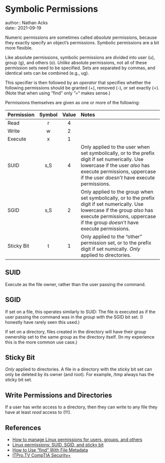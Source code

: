 # Symbolic Permissions

author:: Nathan Acks  
date:: 2021-09-19

Numeric permissions are sometimes called *absolute* permissions, because they exactly specify an object’s permissions. Symbolic permissions are a bit more flexible.

Like absolute permissions, symbolic permissions are divided into user (u), group (g), and others (o). *Unlike* absolute permissions, not all of these permission sets need to be specified. Sets are separated by commas, and identical sets can be combined (e.g., ug).

This specifier is then followed by an *operator* that specifies whether the following permissions should be granted (+), removed (-), or set exactly (=). (Note that when using “find” only ”=“ makes sense.)

Permissions themselves are given as one or more of the following:

| Permission | Symbol | Value | Notes                                                                                                                                                                                                             |
|:---------- |:------:|:-----:|:----------------------------------------------------------------------------------------------------------------------------------------------------------------------------------------------------------------- |
| Read       |    r   |   4   |                                                                                                                                                                                                                   |
| Write      |    w   |   2   |                                                                                                                                                                                                                   |
| Execute    |    x   |   1   |                                                                                                                                                                                                                   |
| SUID       |   s,S  |   4   | Only applied to the user when set symbolically, or to the prefix digit if set numerically. Use lowercase if the user *also* has execute permissions, uppercase if the user *doesn’t* have execute permissions.    |
| SGID       |   s,S  |   2   | Only applied to the group when set symbolically, or to the prefix digit if set numerically. Use lowercase if the group *also* has execute permissions, uppercase if the group *doesn’t* have execute permissions. |
| Sticky Bit |    t   |   1   | Only applied to the “other” permission set, or to the prefix digit if set numically. *Only* applied to directories.                                                                                               |

## SUID

Execute as the file owner, rather than the user passing the command.

## SGID

If set on a file, this operates similarly to SUID: The file is executed as if the user passing the command was in the *group* with the SGID bit set. (I honestly have rarely seen this used.)

If set on a directory, files created in the directory will have their group ownership set to the same group as the directory itself. (In my experience this is the more common use case.)

## Sticky Bit

*Only* applied to directories. A file in a directory with the sticky bit set can only be deleted by its owner (and root). For example, /tmp always has the sticky bit set.

## Write Permissions and Directories

If a user has *write* access to a directory, then they can write to any file they have at least *read* access to (!!!).

## References

* [How to manage Linux permissions for users, groups, and others](https://www.redhat.com/sysadmin/manage-permissions)
* [Linux permissions: SUID, SGID, and sticky bit](https://www.redhat.com/sysadmin/suid-sgid-sticky-bit)
* [How to Use “find” With File Metadata](how-to-use-find-with-file-metadata.md)
* [ITPro.TV CompTIA Security+](itprotv-comptia-security-plus.md)
